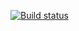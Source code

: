[![Build status](https://ci.appveyor.com/api/projects/status/a1wxaonf5ofexiba?svg=true)](https://ci.appveyor.com/project/ForesterinForest/dz-2-2)